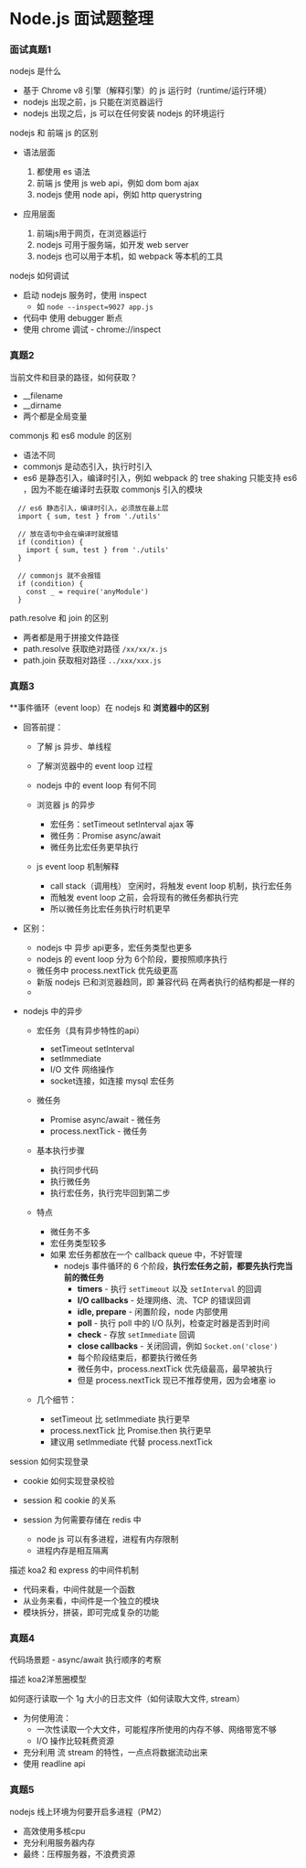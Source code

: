 # Node.js 面试题整理

### 面试真题1

nodejs 是什么

  - 基于 Chrome v8 引擎（解释引擎）的 js 运行时（runtime/运行环境）
  - nodejs 出现之前，js 只能在浏览器运行
  - nodejs 出现之后，js 可以在任何安装 nodejs 的环境运行

nodejs 和 前端 js 的区别

  - 语法层面
    1. 都使用 es 语法
    2. 前端 js 使用 js web api，例如 dom bom ajax
    3. nodejs 使用 node api，例如 http querystring

  - 应用层面
    1. 前端js用于网页，在浏览器运行
    2. nodejs 可用于服务端，如开发 web server
    3. nodejs 也可以用于本机，如 webpack 等本机的工具


nodejs 如何调试

  - 启动 nodejs 服务时，使用 inspect
    - 如 `node --inspect=9027 app.js`
  - 代码中 使用 debugger 断点
  - 使用 chrome 调试 - chrome://inspect


### 真题2

当前文件和目录的路径，如何获取？

  - __filename
  - __dirname
  - 两个都是全局变量

commonjs 和 es6 module 的区别

  - 语法不同
  - commonjs 是动态引入，执行时引入
  - es6 是静态引入，编译时引入，例如 webpack 的 tree shaking 只能支持 es6 ，因为不能在编译时去获取 commonjs 引入的模块

  ```
    // es6 静态引入，编译时引入，必须放在最上层
    import { sum, test } from './utils'

    // 放在语句中会在编译时就报错
    if (condition) {
      import { sum, test } from './utils'
    }

    // commonjs 就不会报错
    if (condition) {
      const _ = require('anyModule')
    }
  ```

path.resolve 和 join 的区别

  - 两者都是用于拼接文件路径
  - path.resolve 获取绝对路径 `/xx/xx/x.js`
  - path.join 获取相对路径 `../xxx/xxx.js`


### 真题3

**事件循环（event loop）在 nodejs 和 **浏览器中的区别**

  - 回答前提：
    - 了解 js 异步、单线程
    - 了解浏览器中的 event loop 过程
    - nodejs 中的 event loop 有何不同

    - 浏览器 js 的异步
      - 宏任务：setTimeout setInterval ajax 等
      - 微任务：Promise async/await
      - 微任务比宏任务更早执行

    - js event loop 机制解释
      - call stack（调用栈） 空闲时，将触发 event loop 机制，执行宏任务
      - 而触发 event loop 之前，会将现有的微任务都执行完
      - 所以微任务比宏任务执行时机更早

  - 区别：

    - nodejs 中 异步 api更多，宏任务类型也更多
    - nodejs 的 event loop 分为 6个阶段，要按照顺序执行
    - 微任务中 process.nextTick 优先级更高
    - 新版 nodejs 已和浏览器趋同，即 兼容代码 在两者执行的结构都是一样的
    - 
    

  - nodejs 中的异步
    - 宏任务（具有异步特性的api）
      - setTimeout setInterval
      - setImmediate
      - I/O 文件 网络操作
      - socket连接，如连接 mysql 宏任务

    - 微任务
      - Promise async/await - 微任务
      - process.nextTick - 微任务

    - 基本执行步骤
      - 执行同步代码
      - 执行微任务
      - 执行宏任务，执行完毕回到第二步

    - 特点
      - 微任务不多
      - 宏任务类型较多
      - 如果 宏任务都放在一个 callback queue 中，不好管理
        - nodejs 事件循环的 6 个阶段，**执行宏任务之前，都要先执行完当前的微任务**
          - **timers** - 执行 `setTimeout` 以及 `setInterval` 的回调
          - **I/O callbacks** - 处理网络、流、TCP 的错误回调
          - **idle, prepare** - 闲置阶段，node 内部使用
          - **poll** - 执行 poll 中的 I/O 队列，检查定时器是否到时间
          - **check** - 存放 `setImmediate` 回调
          - **close callbacks** - 关闭回调，例如 `Socket.on('close')`
          - 每个阶段结束后，都要执行微任务
          - 微任务中，process.nextTick 优先级最高，最早被执行
          - 但是 process.nextTick 现已不推荐使用，因为会堵塞 io
    
    - 几个细节：
      - setTimeout 比 setImmediate 执行更早
      - process.nextTick 比 Promise.then 执行更早
      - 建议用 setImmediate 代替 process.nextTick




session 如何实现登录

  - cookie 如何实现登录校验

  - session 和 cookie 的关系

  - session 为何需要存储在 redis 中

    - node js 可以有多进程，进程有内存限制
    - 进程内存是相互隔离


描述 koa2 和 express 的中间件机制

  - 代码来看，中间件就是一个函数
  - 从业务来看，中间件是一个独立的模块
  - 模块拆分，拼装，即可完成复杂的功能

### 真题4

代码场景题 - async/await 执行顺序的考察

描述 koa2洋葱圈模型

如何逐行读取一个 1g 大小的日志文件（如何读取大文件, stream）
  - 为何使用流：
    - 一次性读取一个大文件，可能程序所使用的内存不够、网络带宽不够
    - I/O 操作比较耗费资源
  - 充分利用 流 stream 的特性，一点点将数据流动出来
  - 使用 readline api

### 真题5

nodejs 线上环境为何要开启多进程（PM2）

  - 高效使用多核cpu
  - 充分利用服务器内存
  - 最终：压榨服务器，不浪费资源



